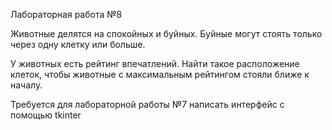 Лабораторная работа №8

Животные делятся на спокойных и буйных. Буйные могут стоять только через одну клетку или больше.

У животных есть рейтинг впечатлений. Найти такое расположение клеток, чтобы животные с максимальным рейтингом стояли ближе к началу.

Требуется для лабораторной работы №7 написать интерфейс с помощью tkinter
